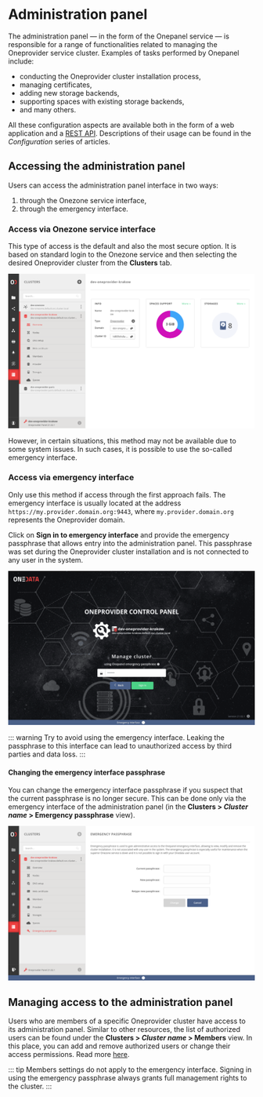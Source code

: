 # Administration panel

The administration panel — in the form of the Onepanel service — is responsible
for a range of functionalities related to managing the Oneprovider service
cluster. Examples of tasks performed by Onepanel include:

* conducting the Oneprovider cluster installation process,
* managing certificates,
* adding new storage backends,
* supporting spaces with existing storage backends,
* and many others.

All these configuration aspects are available both in the form of a web
application and a [REST API](./configuration/rest-api.md). Descriptions of their
usage can be found in the *Configuration* series of articles.

## Accessing the administration panel

Users can access the administration panel interface in two ways:

1. through the Onezone service interface,
2. through the emergency interface.

### Access via Onezone service interface

This type of access is the default and also the most secure option. It is based
on standard login to the Onezone service and then selecting the desired
Oneprovider cluster from the **Clusters** tab.

![image](../../../images/admin-guide/oneprovider/administration-panel/onepanel-hosted.png#screenshot)

However, in certain situations, this method may not be available due to some
system issues. In such cases, it is possible to use the so-called emergency
interface.

### Access via emergency interface

Only use this method if access through the first approach fails. The emergency
interface is usually located at the address
`https://my.provider.domain.org:9443`, where `my.provider.domain.org` represents
the Oneprovider domain.

Click on **Sign in to emergency interface** and provide the emergency passphrase
that allows entry into the administration panel. This passphrase was set during
the Oneprovider cluster installation and is not connected to any user in the
system.

![image](../../../images/admin-guide/oneprovider/administration-panel/onepanel-emergency-login.png#screenshot)

::: warning
Try to avoid using the emergency interface. Leaking the passphrase
to this interface can lead to unauthorized access by third parties and data
loss.
:::

#### Changing the emergency interface passphrase

You can change the emergency interface passphrase if you suspect that the
current passphrase is no longer secure. This can be done only via the emergency
interface of the administration panel (in the **Clusters > *Cluster name* >
Emergency passphrase** view).

![image](../../../images/admin-guide/oneprovider/administration-panel/change-emergency-passphrase.png#screenshot)

## Managing access to the administration panel

Users who are members of a specific Oneprovider cluster have access to its
administration panel. Similar to other resources, the list of authorized users
can be found under the **Clusters > *Cluster name* > Members** view. In this
place, you can add and remove authorized users or change their access
permissions. Read more
[here](./configuration/cluster-members.md).

::: tip
Members settings do not apply to the emergency interface. Signing in
using the emergency passphrase always grants full management rights to the
cluster.
:::
